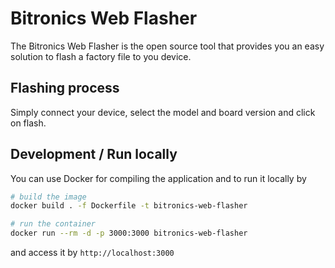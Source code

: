 
# Bitronics Web Flasher

The Bitronics Web Flasher is the open source tool that provides you an easy solution to flash a factory file to you device.

## Flashing process

Simply connect your device, select the model and board version and click on flash.

## Development / Run locally

You can use Docker for compiling the application and to run it locally by

```bash
# build the image
docker build . -f Dockerfile -t bitronics-web-flasher

# run the container
docker run --rm -d -p 3000:3000 bitronics-web-flasher
```

and access it by `http://localhost:3000`

